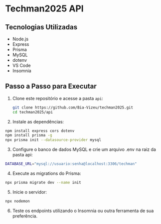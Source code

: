 # Techman2025 API

## Tecnologias Utilizadas
- Node.js  
- Express  
- Prisma  
- MySQL  
- dotenv   
- VS Code 
- Insomnia 

## Passo a Passo para Executar

1. Clone este repositório e acesse a pasta `api`:
   ```bash
   git clone https://github.com/Bia-Vizeu/techman2025.git
   cd techman2025/api


2. Instale as dependências:

 ```bash
npm install express cors dotenv
npm install prisma -g
npx prisma init --datasource-provider mysql
```
3. Configure o banco de dados MySQL e crie um arquivo .env na raiz da pasta api:

 ```bash
DATABASE_URL="mysql://usuario:senha@localhost:3306/techman"
```

4. Execute as migrations do Prisma:
 
  ```bash
npx prisma migrate dev --name init
```

5. Inicie o servidor:

 ```bash
npx nodemon
```

6. Teste os endpoints utilizando o Insomnia ou outra ferramenta de sua preferência.
